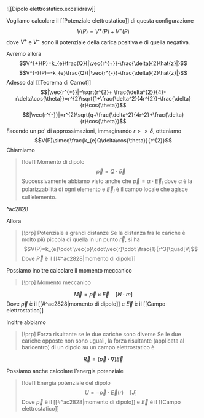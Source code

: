 ![[Dipolo elettrostatico.excalidraw]]

Vogliamo calcolare il [[Potenziale elettrostatico]] di questa configurazione
$$V(P)=V^{+}(P)+V^{-}(P)$$
dove $V^{+}$ e $V^{-}$ sono il potenziale della carica positiva e di quella negativa.

Avremo allora
$$V^{+}(P)=k_{e}\frac{Q}{|\vec{r^{+}}-\frac{\delta}{2}\hat{z}|}$$$$V^{-}(P)=-k_{e}\frac{Q}{|\vec{r^{-}}-\frac{\delta}{2}\hat{z}|}$$
Adesso dal [[Teorema di Carnot]]
$$|\vec{r^{+}}|=\sqrt{r^{2}+ \frac{\delta^{2}}{4}-r\delta\cos{\theta}}=r^{2}\sqrt{1+\frac{\delta^2}{4r^{2}}-\frac{\delta}{r}\cos{\theta}}$$
$$|\vec{r^{-}}|=r^{2}\sqrt{q+\frac{\delta^2}{4r^2}+\frac{\delta}{r}\cos{\theta}}$$
Facendo un po’ di approssimazioni, immaginando $r>> \delta$, otteniamo
$$V(P)\simeq\frac{k_{e}Q\delta\cos{\theta}}{r^{2}}$$
Chiamiamo 
>[!def] Momento di dipolo
>$$\vec{p} = Q\cdot \vec{\delta}$$
>Successivamente abbiamo visto anche che $\vec{p}=\alpha\cdot \vec{E}_{l}$ dove $\alpha$ è la polarizzabilità di ogni elemento e $\vec{E}_{l}$ è il campo locale che agisce sull’elemento.

^ac2828

Allora 
>[!prp] Potenziale a grandi distanze
>Se la distanza fra le cariche è molto più piccola di quella in un punto $\vec{r}$, si ha
>$$V(P)=k_{e}\cdot \vec{p}\cdot\vec{r}\cdot \frac{1}{r^3}\quad[V]$$
>Dove $\vec{P}$ è il [[#^ac2828|momento di dipolo]]

Possiamo inoltre calcolare il momento meccanico 
>[!prp] Momento meccanico
>
$$\vec{M}=\vec{p}\times\vec{E}\quad [N\cdot m]$$
Dove $\vec{p}$ è il [[#^ac2828|momento di dipolo]] e $\vec{E}$ è il [[Campo elettrostatico]]

Inoltre abbiamo
>[!prp] Forza risultante se le due cariche sono diverse
Se le due cariche opposte non sono uguali, la forza risultante (applicata al baricentro) di un dipolo su un campo elettrostatico è
>
$$\vec{R}=(\vec{p}\cdot \nabla)\vec{E}$$

Possiamo anche calcolare l’energia potenziale
>[!def] Energia potenziale del dipolo
>$$U=-\vec{p}\cdot \vec{E}(r)\quad [J]$$
>Dove $\vec{p}$ è il [[#^ac2828|momento di dipolo]] e $\vec{E}$ è il [[Campo elettrostatico]]


